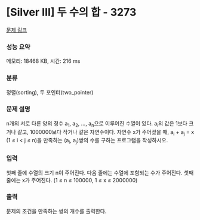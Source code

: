 # [Silver III] 두 수의 합 - 3273 

[문제 링크](https://www.acmicpc.net/problem/3273) 

### 성능 요약

메모리: 18468 KB, 시간: 216 ms

### 분류

정렬(sorting), 두 포인터(two_pointer)

### 문제 설명

<p style="user-select: auto;">n개의 서로 다른 양의 정수 a<sub style="user-select: auto;">1</sub>, a<sub style="user-select: auto;">2</sub>, ..., a<sub style="user-select: auto;">n</sub>으로 이루어진 수열이 있다. a<sub style="user-select: auto;">i</sub>의 값은 1보다 크거나 같고, 1000000보다 작거나 같은 자연수이다. 자연수 x가 주어졌을 때, a<sub style="user-select: auto;">i</sub> + a<sub style="user-select: auto;">j</sub> = x (1 ≤ i < j ≤ n)을 만족하는 (a<sub style="user-select: auto;">i</sub>, a<sub style="user-select: auto;">j</sub>)쌍의 수를 구하는 프로그램을 작성하시오.</p>

### 입력 

 <p style="user-select: auto;">첫째 줄에 수열의 크기 n이 주어진다. 다음 줄에는 수열에 포함되는 수가 주어진다. 셋째 줄에는 x가 주어진다. (1 ≤ n ≤ 100000, 1 ≤ x ≤ 2000000)</p>

### 출력 

 <p style="user-select: auto;">문제의 조건을 만족하는 쌍의 개수를 출력한다.</p>

